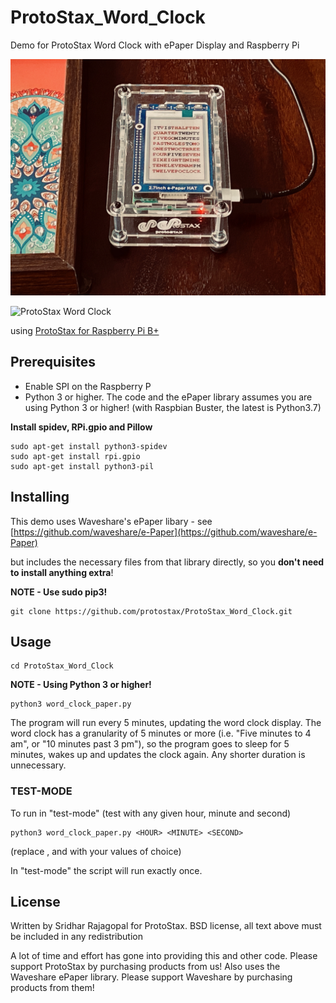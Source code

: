 # ProtoStax_Word_Clock
Demo for ProtoStax Word Clock with ePaper Display and Raspberry Pi

![ProtoStax Word Clock](ProtoStax_Word_Clock_Demo.jpg)

![ProtoStax Word Clock](ProtoStax_Word_Clock_Demo.gif)


using [ProtoStax for Raspberry Pi B+](https://www.protostax.com/products/protostax-for-raspberry-pi-b)

## Prerequisites

* Enable SPI on the Raspberry P
* Python 3 or higher. The code and the ePaper library assumes you are
  using Python 3 or higher! (with Raspbian Buster, the latest is
  Python3.7)

**Install spidev, RPi.gpio and Pillow**

```
sudo apt-get install python3-spidev
sudo apt-get install rpi.gpio
sudo apt-get install python3-pil
```


## Installing

This demo uses Waveshare's ePaper libary - see
[https://github.com/waveshare/e-Paper](https://github.com/waveshare/e-Paper)

but includes the necessary files from that library directly, so you
**don't need to install anything extra**!

**NOTE - Use sudo pip3!**

```
git clone https://github.com/protostax/ProtoStax_Word_Clock.git
```

## Usage

```
cd ProtoStax_Word_Clock
```

**NOTE - Using Python 3 or higher!**

```
python3 word_clock_paper.py
```

The program will run every 5 minutes, updating the word clock
display. The word clock has a granularity of 5 minutes or more
(i.e. "Five minutes to 4 am", or "10 minutes past 3 pm"), so the
program goes to sleep for 5 minutes, wakes up and updates the clock
again. Any shorter duration is unnecessary.

### TEST-MODE

To run in "test-mode" (test with any given hour, minute and second)
```
python3 word_clock_paper.py <HOUR> <MINUTE> <SECOND>
```

(replace <HOUR>, <MINUTE> and <SECOND> with your values of choice)

In "test-mode" the script will run exactly once. 

## License

Written by Sridhar Rajagopal for ProtoStax. BSD license, all text above must be included in any redistribution

A lot of time and effort has gone into providing this and other code. Please support ProtoStax by purchasing products from us!
Also uses the Waveshare ePaper library. Please support Waveshare by purchasing products from them!


